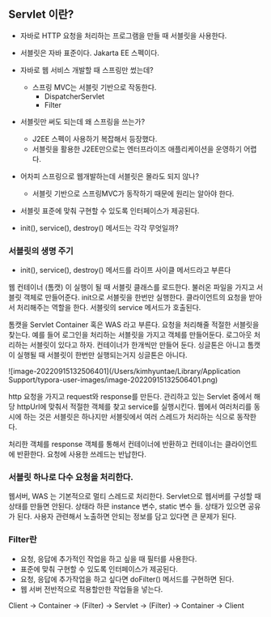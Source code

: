 ## Servlet 이란?

- 자바로 HTTP 요청을 처리하는 프로그램을 만들 때 서블릿을 사용한다.
- 서블릿은 자바 표준이다. Jakarta EE 스펙이다.



- 자바로 웹 서비스 개발할 때 스프링만 썼는데?
  - 스프링 MVC는 서블릿 기반으로 작동한다.
    - DispatcherServlet
    - Filter



- 서블릿만 써도 되는데 왜 스프링을 쓰는가?
  - J2EE 스펙이 사용하기 복잡해서 등장했다.
  - 서블릿을 활용한 J2EE만으로는 엔터프라이즈 애플리케이션을 운영하기 어렵다.



- 어차피 스프링으로 웹개발하는데 서블릿은 몰라도 되지 않나?
  - 서블릿 기반으로 스프링MVC가 동작하기 때문에 원리는 알아야 한다.



- 서블릿 표준에 맞춰 구현할 수 있도록 인터페이스가 제공된다.
- init(), service(), destroy() 메서드는 각각 무엇일까?



### 서블릿의 생명 주기

- init(), service(), destroy() 메서드를 라이프 사이클 메서드라고 부른다



웹 컨테이너 (톰캣) 이 실행이 될 때 서블릿 클래스를 로드한다. 불러온 파일을 가지고 서블릿 객체로 만들어준다. init으로 서블릿을 한번만 실행한다. 클라이언트의 요청을 받아서 처리해주는 역할을 한다. 서블릿의 service 메서드가 호출된다.



톰캣을 Servlet Container 혹은 WAS 라고 부른다. 요청을 처리해줄 적절한 서블릿을 찾는다. 예를 들어 로그인을 처리하는 서블릿을 가지고 객체를 만들어둔다. 로그아웃 처리하는 서블릿이 있다고 하자. 컨테이너가 한개씩만 만들어 둔다. 싱글톤은 아니고 톰캣이 실행될 때 서블릿이 한번만 실행되는거지 싱글톤은 아니다.



![image-20220915132506401](/Users/kimhyuntae/Library/Application Support/typora-user-images/image-20220915132506401.png)

http 요청을 가지고 request와 response를 만든다. 관리하고 있는 Servlet 중에서 해당 httpUrl에 맞춰서 적절한 객체를 찾고 service를 실행시킨다. 웹에서 여러처리를 동시에 하는 것은 서블릿은 하나지만 서블릿에서 여러 스레드가 처리하는 식으로 동작한다.

처리한 객체를 response 객체를 통해서 컨테이너에 반환하고 컨테이너는 클라이언트에 반환한다. 요청에 사용한 쓰레드는 반납한다.



### 서블릿 하나로 다수 요청을 처리한다.

웹서버, WAS 는 기본적으로 멀티 스레드로 처리한다. Servlet으로 웹서버를 구성할 때 상태를 만들면 안된다. 상태라 하믄 instance 변수, static 변수 들. 상태가 있으면 공유가 된다. 사용자 관련해서 노출하면 안되는 정보를 담고 있다면 큰 문제가 된다.



### Filter란

- 요청, 응답에 추가적인 작업을 하고 싶을 때 필터를 사용한다.
- 표준에 맞춰 구현할 수 있도록 인터페이스가 제공된다.
- 요청, 응답에 추가작업을 하고 싶다면 doFilter() 메서드를 구현하면 된다.
- 웹 서버 전반적으로 적용할만한 작업들을 넣는다.



Client -> Container -> (Filter) -> Servlet -> (Filter) -> Container -> Client





